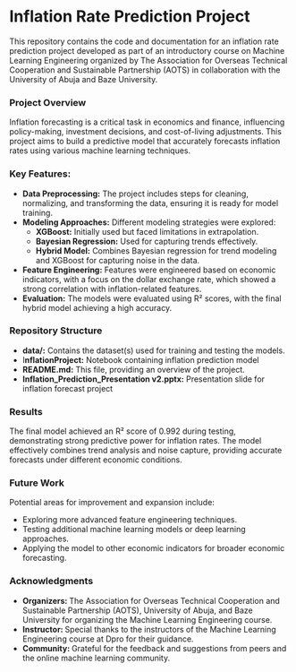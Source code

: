 <div>
  <h1>Inflation Rate Prediction Project</h1>
<p>This repository contains the code and documentation for an inflation rate prediction project developed as part of an introductory course on Machine Learning Engineering organized by The Association for Overseas Technical Cooperation and Sustainable Partnership (AOTS) in collaboration with the University of Abuja and Baze University.</p>
  
<h3>Project Overview</h3>
<p>Inflation forecasting is a critical task in economics and finance, influencing policy-making, investment decisions, and cost-of-living adjustments. This project aims to build a predictive model that accurately forecasts inflation rates using various machine learning techniques.</p>

<h3>Key Features:</h3>
<ul>
  <li><strong>Data Preprocessing:</strong> The project includes steps for cleaning, normalizing, and transforming the data, ensuring it is ready for model training.</li>
  <li>
    <strong>Modeling Approaches:</strong> Different modeling strategies were explored:
    <ul>
      <li><strong>XGBoost:</strong> Initially used but faced limitations in extrapolation.</li>
      <li><strong>Bayesian Regression:</strong> Used for capturing trends effectively.</li>
      <li><strong>Hybrid Model:</strong> Combines Bayesian regression for trend modeling and XGBoost for capturing noise in the data.</li>
    </ul>
  </li>
  <li><strong>Feature Engineering:</strong> Features were engineered based on economic indicators, with a focus on the dollar exchange rate, which showed a strong correlation with inflation-related features.</li>
  <li><strong>Evaluation:</strong> The models were evaluated using R² scores, with the final hybrid model achieving a high accuracy.</li>
</ul>

<h3>Repository Structure</h3>
<ul>
  <li><strong>data/:</strong> Contains the dataset(s) used for training and testing the models.</li>
  <li>I<strong>nflationProject:</strong> Notebook containing inflation prediction model</li>
  <li><strong>README.md:</strong> This file, providing an overview of the project.</li>
  <li><strong>Inflation_Prediction_Presentation v2.pptx:</strong> Presentation slide for inflation forecast project</li>
</ul>

<h3>Results</h3>
<p>The final model achieved an R² score of 0.992 during testing, demonstrating strong predictive power for inflation rates. The model effectively combines trend analysis and noise capture, providing accurate forecasts under different economic conditions.</p>

<h3>Future Work</h3>
<p>Potential areas for improvement and expansion include:
<ul>
  <li>Exploring more advanced feature engineering techniques.</li>
  <li>Testing additional machine learning models or deep learning approaches.</li>
  <li>Applying the model to other economic indicators for broader economic forecasting.</li>
</ul>
</p>

<h3>Acknowledgments</h3>
<ul>
  <li><strong>Organizers: </strong>The Association for Overseas Technical Cooperation and Sustainable Partnership (AOTS), University of Abuja, and Baze University for organizing the Machine Learning Engineering course.</li>
  <li><strong>Instructor: </strong> Special thanks to the instructors of the Machine Learning Engineering course at Dpro for their guidance.</li>
  <li><strong>Community: </strong>Grateful for the feedback and suggestions from peers and the online machine learning community.</li>
</ul>
</div>
